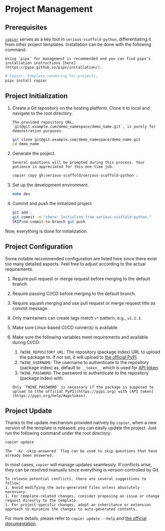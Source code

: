 # Project Management

## Prerequisites

[`copier`](https://copier.readthedocs.io/) serves as a key tool in `serious-scaffold-python`, differentiating it from other project templates. Installation can be done with the following command.

```{note}
Using `pipx` for management is recommended and you can find pipx's installation instructions [here](https://pypa.github.io/pipx/installation/).
```

```bash
# Copier: Template rendering for projects.
pipx install copier
```

## Project Initialization

1. Create a Git repository on the hosting platform. Clone it to local and navigate to the root directory.

    ```{note}
    The provided repository URL, `git@git.example.com/demo_namespace/demo_name.git`, is purely for demonstration purposes.
    ```

    ```bash
    git clone git@git.example.com/demo_namespace/demo_name.git
    cd demo_name
    ```

1. Generate the project.

    ```{note}
    Several questions will be prompted during this process. Your patience is appreciated for this one-time job.
    ```

    ```bash
    copier copy gh:serious-scaffold/serious-scaffold-python .
    ```

1. Set up the development environment.

    ```bash
    make dev
    ```

1. Commit and push the initialized project.

    ```bash
    git add .
    git commit -m "chore: Initialize from serious-scaffold-python."
    SKIP=no-commit-to-branch git push
    ```

Now, everything is done for initialization.

## Project Configuration

Some notable recommended configuration are listed here since there exist too many detailed aspects. Feel free to adjust according to the actual requirements.

1. Require pull request or merge request before merging to the default branch.
1. Require passing CI/CD before merging to the default branch.
1. Require squash merging and use pull request or merge request title as commit message.
1. Only maintainers can create tags match `v*` pattern, e.g., `v1.2.3`.
1. Make sure Linux-based CI/CD runner(s) is available.
1. Make sure the following variables meet requirements and available during CI/CD:
    1. `TWINE_REPOSITORY_URL`: The repository (package index) URL to upload the package to. If not set, it will upload to [the official PyPI](https://pypi.org).
    1. `TWINE_USERNAME`: The username to authenticate to the repository (package index) as, default to `__token__` which is used for [API token](https://pypi.org/help/#apitoken).
    1. `TWINE_PASSWORD`: The password to authenticate to the repository (package index) with.

    ```{note}
    Only `TWINE_PASSWORD` is necessary if the package is supposed to upload to [the official PyPI](https://pypi.org) with [API token](https://pypi.org/help/#apitoken).
    ```

## Project Update

Thanks to the update mechanism provided natively by `copier`, when a new version of the template is released, you can easily update the project. Just run the following command under the root directory:

```bash
copier update
```

```{note}
The `-A/--skip-answered` flag can be used to skip questions that have already been answered.
```

In most cases, `copier` will manage updates seamlessly. If conflicts arise, they can be resolved manually since everything is version-controlled by Git.

```{tip}
To release potential conflicts, there are several suggestions to follow:
1. Avoid modifying the auto-generated files unless absolutely necessary.
1. For template-related changes, consider proposing an issue or change request directly to the template.
1. For project-specific changes, adopt an inheritance or extension approach to minimize the changes to auto-generated contents.
```

For more details, please refer to `copier update --help` and [the official documentation](https://copier.readthedocs.io/en/stable/updating/).
